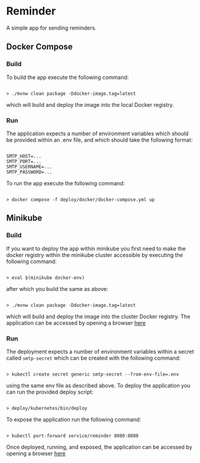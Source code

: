 # Reminder

A simple app for sending reminders.


## Docker Compose


### Build

To build the app execute the following command:

```

> ./mvnw clean package -Ddocker-image.tag=latest

``` 

which will build and deploy the image into the local Docker registry.
 


### Run

The application expects a number of environment variables which 
should be provided within an .env file, and which should take 
the following format:

```

SMTP_HOST=...
SMTP_PORT=...
SMTP_USERNAME=...
SMTP_PASSWORD=...

```

To run the app execute the following command:

```

> docker compose -f deploy/docker/docker-compose.yml up

```



## Minikube


### Build

If you want to deploy the app within minikube you first need to 
make the docker registry within the minikube cluster accessible 
by executing the following command: 

```

> eval $(minikube docker-env)

```

after which you build the same as above:

```

> ./mvnw clean package -Ddocker-image.tag=latest

``` 

which will build and deploy the image into the cluster Docker 
registry. The application can be accessed by opening a browser 
[here](http://localhost:8080)



### Run

The deployment expects a number of environment variables within 
a secret called `smtp-secret` which can be created with the 
following command:

```

> kubectl create secret generic smtp-secret --from-env-file=.env

```

using the same env file as described above. To deploy the 
application you can run the provided deploy script:

```

> deploy/kubernetes/bin/deploy

```

To expose the application run the following command:

```

> kubectl port-forward service/reminder 8080:8080

```

Once deployed, running, and exposed, the application can be 
accessed by opening a browser [here](http://localhost:8080)

